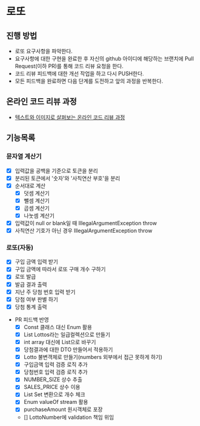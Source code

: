 # 로또
## 진행 방법
* 로또 요구사항을 파악한다.
* 요구사항에 대한 구현을 완료한 후 자신의 github 아이디에 해당하는 브랜치에 Pull Request(이하 PR)를 통해 코드 리뷰 요청을 한다.
* 코드 리뷰 피드백에 대한 개선 작업을 하고 다시 PUSH한다.
* 모든 피드백을 완료하면 다음 단계를 도전하고 앞의 과정을 반복한다.

## 온라인 코드 리뷰 과정
* [텍스트와 이미지로 살펴보는 온라인 코드 리뷰 과정](https://github.com/next-step/nextstep-docs/tree/master/codereview)

## 기능목록
### 뮨자열 계산기
- [x] 입력값을 공백을 기준으로 토큰을 분리
- [x] 분리된 토큰에서 '숫자'와 '사칙연산 부호'을 분리
- [x] 순서대로 계산
  - [x] 덧셈 계산기
  - [x] 뺄셈 계산기
  - [x] 곱셈 계산기
  - [x] 나눗셈 계산기
- [x] 입력값이 null or blank일 때 IllegalArgumentException throw
- [x] 사칙연산 기호가 아닌 경우 IllegalArgumentException throw

### 로또(자동)
- [x] 구입 금액 입력 받기
- [x] 구입 금액에 따라서 로또 구매 개수 구하기
- [x] 로또 발급
- [x] 발급 결과 출력
- [x] 지난 주 당첨 번호 입력 받기
- [x] 당첨 여부 판별 하기
- [x] 당첨 통계 출력
- PR 피드백 반영
  - [x] Const 클래스 대신 Enum 활용
  - [x] List<Lotto> Lottos라는 일급컬렉션으로 만들기
  - [x] int array 대신에 List으로 바꾸기
  - [x] 당첨결과에 대한 DTO 만들어서 적용하기
  - [x] Lotto 불변객체로 만들기(numbers 외부에서 접근 못하게 하기)
  - [x] 구입금액 입력 검증 로직 추가
  - [x] 당첨번호 입력 검증 로직 추가
  - [x] NUMBER_SIZE 상수 추출
  - [x] SALES_PRICE 상수 이용
  - [x] List Set 변환으로 개수 체크
  - [x] Enum valueOf stream 활용
  - [x] purchaseAmount 원시객체로 포장
  - [] LottoNumber에 validation 책임 위임
